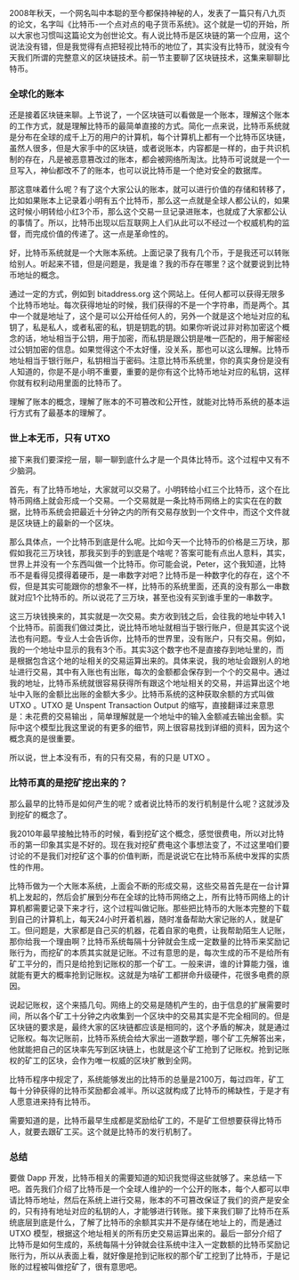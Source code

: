 2008年秋天，一个网名叫中本聪的至今都保持神秘的人，发表了一篇只有八九页的论文，名字叫《比特币-一个点对点的电子货币系统》。这个就是一切的开始，所以大家也习惯叫这篇论文为创世论文。有人说比特币是区块链的第一个应用，这个说法没有错，但是我觉得有点把轻视比特币的地位了，其实没有比特币，就没有今天我们所谓的完整意义的区块链技术。前一节主要聊了区块链技术，这集来聊聊比特币。

### 全球化的账本

还是接着区块链来聊。上节说了，一个区块链可以看做是一个账本，理解这个账本的工作方式，就是理解比特币的最简单直接的方式。简化一点来说，比特币系统就是分布在全球的成千上万的用户的计算机，每个计算机上都有一个比特币区块链，虽然人很多，但是大家手中的区块链，或者说账本，内容都是一样的，由于共识机制的存在，凡是被恶意篡改过的账本，都会被网络所淘汰。比特币可说就是一个一旦写入，神仙都改不了的账本，也可以说比特币是一个绝对安全的数据库。

那这意味着什么呢？有了这个大家公认的账本，就可以进行价值的存储和转移了，比如如果账本上记录着小明有五个比特币，那么这一点就是全球人都公认的，如果这时候小明转给小红3个币，那么这个交易一旦记录进账本，也就成了大家都公认的事情了。所以，比特币出现以后互联网上人们从此可以不经过一个权威机构的监督，而完成价值的传递了。这一点是革命性的。

好，比特币系统就是一个大账本系统。上面记录了我有几个币，于是我还可以转账给别人。听起来不错，但是问题是，我是谁？我的币存在哪里？这个就要说到比特币地址的概念。


通过一定的方式，例如到 bitaddress.org 这个网站上。任何人都可以获得无限多个比特币地址。每次获得地址的时候，我们获得的不是一个字符串，而是两个。其中一个就是地址了，这个是可以公开给任何人的，另外一个就是这个地址对应的私钥了，私是私人，或者私密的私，钥是钥匙的钥。如果你听说过非对称加密这个概念的话，地址相当于公钥，用于加密，而私钥是跟公钥是唯一匹配的，用于解密经过公钥加密的信息。如果觉得这个不太好懂，没关系，那也可以这么理解。比特币地址相当于银行账户，私钥相当于密码。注意比特币系统里，你的真实身份是没有人知道的，你是不是小明不重要，重要的是你有这个比特币地址对应的私钥，这样你就有权利动用里面的比特币了。

理解了账本的概念，理解了账本的不可篡改和公开性，就能对比特币系统的基本运行方式有了最基本的理解了。

### 世上本无币，只有 UTXO

接下来我们要深挖一层，聊一聊到底什么才是一个具体比特币。这个过程中又有不少脑洞。

首先，有了比特币地址，大家就可以交易了。小明转给小红三个比特币，这个在比特币网络上就会形成一个交易。一个交易就是一条比特币网络上的实实在在的数据，比特币系统会把最近十分钟之内的所有交易存放到一个文件中，而这个文件就是区块链上的最新的一个区块。

那么具体点，一个比特币到底是什么呢。比如今天一个比特币的价格是三万块，那假如我花三万块钱，那我买到手的到底是个啥呢？答案可能有点出人意料，其实，世界上并没有一个东西叫做一个比特币。你可能会说，Peter，这个我知道，比特币不是看得见摸得着硬币，是一串数字对吧？比特币是一种数字化的存在，这个不假，但是其实可能跟你的想象不一样，比特币的系统里面，还真的没有那么一串数就对应1个比特币的。所以说花了三万块，甚至也没有买到谁手里的一串数字。

这三万块钱换来的，其实就是一次交易。卖方收到钱之后，会往我的地址中转入1个比特币。前面我们做过类比，说比特币地址就相当于银行账户，但是其实这个说法也有问题。专业人士会告诉你，比特币的世界里，没有账户，只有交易。例如，我的一个地址中显示的我有3个币。其实3这个数字也不是直接存到地址里的，而是根据包含这个地的址相关的交易运算出来的。具体来说，我的地址会跟别人的地址进行交易，其中有入账也有出账，每次的金额都会保存到一个个的交易中。通过我的地址，比特币系统就很容易获得所有跟这个地址相关的交易，并运算出这个地址中入账的金额比出账的金额大多少。比特币系统的这种获取余额的方式叫做 UTXO 。UTXO 是 Unspent Transaction Output 的缩写，直接翻译过来意思是：未花费的交易输出 ，简单理解就是一个地址中的输入金额减去输出金额。实际中这个模型比我这里说的有更多的细节，网上很容易找到详细的资料，因为这个概念真的是很重要。

所以说，世上本没有币，有的只有交易，有的只是 UTXO 。

### 比特币真的是挖矿挖出来的？

那么最早的比特币是如何产生的呢？或者说比特币的发行机制是什么呢？这就涉及到挖矿的概念了。

我2010年最早接触比特币的时候，看到挖矿这个概念，感觉很费电，所以对比特币的第一印象其实是不好的。现在我对挖矿费电这个事想法变了，不过这里咱们要讨论的不是我们对挖矿这个事的价值判断，而是说说它在比特币系统中发挥的实质性的作用。

比特币做为一个大账本系统，上面会不断的形成交易，这些交易首先是在一台计算机上发起的，然后会扩展到分布在全球的比特币网络之上，所有比特币网络上的计算机都需要记录下来才行，这个过程叫做记账。那些把比特币的大账本完整的下载到自己的计算机上，每天24小时开着机器，随时准备帮助大家记账的人，就是矿工。但问题是，大家都是自己买的机器，花着自家的电费，让我帮助陌生人记账，那你给我一个理由啊？比特币系统每隔十分钟就会生成一定数量的比特币来奖励记账行为，而挖矿的本质其实就是记账。不过有意思的是，每次生成的币不是给所有矿工平分的，而只是给抢到记账权的那一个矿工。一般来讲，谁的计算能力强，谁就能有更大的概率抢到记账权。这就是为啥矿工都拼命升级硬件，花很多电费的原因。

说起记账权，这个来插几句。网络上的交易是随机产生的，由于信息的扩展需要时间，所以各个矿工十分钟之内收集到一个区块中的交易其实是不完全相同的。但是区块链的要求是，最终大家的区块链都应该是相同的，这个矛盾的解决，就是通过记账权。每次记账前，比特币系统会给大家出一道数学题，哪个矿工先解答出来，他就能把自己的区块率先写到区块链上，也就是这个矿工抢到了记账权。抢到记账权的矿工的区块，会作为唯一权威的区块扩散到全网。

比特币程序中规定了，系统能够发出的比特币的总量是2100万，每过四年，矿工每十分钟获得的比特币奖励都会减半。所以这就构成了比特币的稀缺性，于是才有人愿意进来持有比特币。

需要知道的是，比特币最早生成都是奖励给矿工的，不是矿工但想要获得比特币人，就要去跟矿工买。这个就是比特币的发行机制了。

### 总结

要做 Dapp 开发，比特币相关的需要知道的知识我觉得这些就够了。来总结一下吧。首先我们介绍了比特币是一个全球人维护的一个公开的账本，每个人都可以申请比特币地址，然后在系统上进行交易，账本的不可篡改保证了我们的资产是安全的，只有持有地址对应的私钥的人，才能够进行转账。接下来我们聊了比特币在系统底层到底是什么，了解了比特币的余额其实并不是存储在地址上的，而是通过 UTXO 模型，根据这个地址相关的所有历史交易运算出来的。最后一部分介绍了比特币是如何生成的，系统每隔十分钟就会往系统中注入一定数额的比特币奖励记账行为，所以从表面上看，就好像是抢到记账权的那个矿工挖到了比特币，于是记账的过程被叫做挖矿了，很有意思吧。
